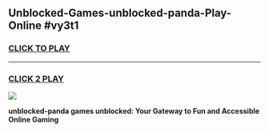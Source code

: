 
## Unblocked-Games-unblocked-panda-Play-Online #vy3t1
<h3>
<a href="https://news.freeplayer.one?title=unblocked-panda&ref=3">CLICK TO PLAY</a></h3>
<hr>

<h3>
<a href="https://news.freeplayer.one?title=unblocked-panda&ref=3">CLICK 2 PLAY</a>
  
</h3>

<a href="https://news.freeplayer.one?title=unblocked-panda&ref=3"><img src="https://clearcache.store/games.png"></a>


**unblocked-panda games unblocked: Your Gateway to Fun and Accessible Online Gaming**
